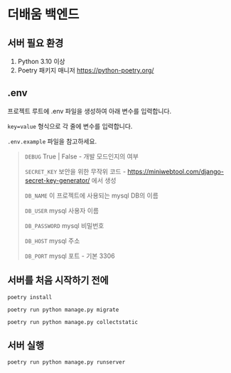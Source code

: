 # 더배움 백엔드

## 서버 필요 환경
1. Python 3.10 이상
2. Poetry 패키지 매니저 https://python-poetry.org/

## .env
프로젝트 루트에 .env 파일을 생성하여 아래 변수를 입력합니다.

`key=value` 형식으로 각 줄에 변수를 입력합니다.

`.env.example` 파일을 참고하세요.
>`DEBUG` True | False - 개발 모드인지의 여부 
> 
>`SECRET_KEY` 보안을 위한 무작위 코드 - https://miniwebtool.com/django-secret-key-generator/ 에서 생성
> 
>`DB_NAME` 이 프로젝트에 사용되는 mysql DB의 이름
> 
>`DB_USER` mysql 사용자 이름
> 
>`DB_PASSWORD` mysql 비밀번호
> 
>`DB_HOST` mysql 주소
> 
>`DB_PORT` mysql 포트 - 기본 3306

## 서버를 처음 시작하기 전에
`poetry install`

`poetry run python manage.py migrate`

`poetry run python manage.py collectstatic`

## 서버 실행

`poetry run python manage.py runserver`